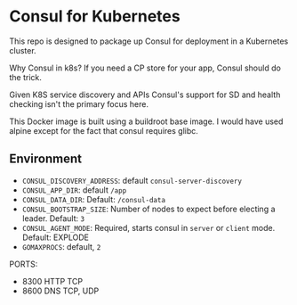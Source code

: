 # Consul for Kubernetes

This repo is designed to package up Consul for deployment in a Kubernetes
cluster.

Why Consul in k8s? If you need a CP store for your app, Consul should do the
trick.

Given K8S service discovery and APIs Consul's support for SD and health
checking isn't the primary focus here.

This Docker image is built using a buildroot base image. I would have used
alpine except for the fact that consul requires glibc.

[](http://www.blang.io/posts/2015-04_golang-alpine-build-golang-binaries-for-alpine-linux/)

## Environment

* `CONSUL_DISCOVERY_ADDRESS`: default `consul-server-discovery`
* `CONSUL_APP_DIR`: default `/app`
* `CONSUL_DATA_DIR`: Default: `/consul-data`
* `CONSUL_BOOTSTRAP_SIZE`: Number of nodes to expect before electing a leader. Default: `3`
* `CONSUL_AGENT_MODE`: Required, starts consul in `server` or `client` mode. Default: EXPLODE
* `GOMAXPROCS`: default, `2`

PORTS:
* 8300 HTTP TCP
* 8600 DNS TCP, UDP
